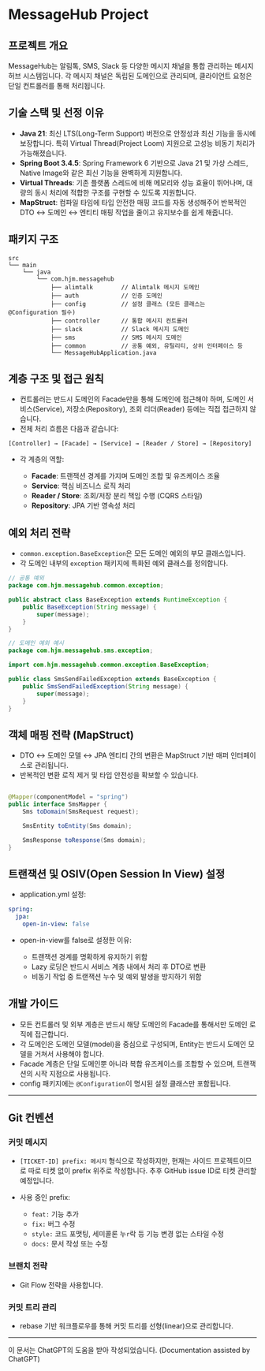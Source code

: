 # MessageHub Project

## 프로젝트 개요

MessageHub는 알림톡, SMS, Slack 등 다양한 메시지 채널을 통합 관리하는 메시지 허브 시스템입니다. 각 메시지 채널은 독립된 도메인으로 관리되며, 클라이언트 요청은 단일 컨트롤러를 통해 처리됩니다.

## 기술 스택 및 선정 이유

* **Java 21**: 최신 LTS(Long-Term Support) 버전으로 안정성과 최신 기능을 동시에 보장합니다. 특히 Virtual Thread(Project Loom) 지원으로 고성능 비동기 처리가
  가능해졌습니다.
* **Spring Boot 3.4.5**: Spring Framework 6 기반으로 Java 21 및 가상 스레드, Native Image와 같은 최신 기능을 완벽하게 지원합니다.
* **Virtual Threads**: 기존 플랫폼 스레드에 비해 메모리와 성능 효율이 뛰어나며, 대량의 동시 처리에 적합한 구조를 구현할 수 있도록 지원합니다.
* **MapStruct**: 컴파일 타임에 타입 안전한 매핑 코드를 자동 생성해주어 반복적인 DTO ↔ 도메인 ↔ 엔티티 매핑 작업을 줄이고 유지보수를 쉽게 해줍니다.

## 패키지 구조

```
src
└── main
    └── java
        └── com.hjm.messagehub
            ├── alimtalk        // Alimtalk 메시지 도메인
            ├── auth            // 인증 도메인
            ├── config          // 설정 클래스 (모든 클래스는 @Configuration 필수)
            ├── controller      // 통합 메시지 컨트롤러
            ├── slack           // Slack 메시지 도메인
            ├── sms             // SMS 메시지 도메인
            ├── common          // 공통 예외, 유틸리티, 상위 인터페이스 등
            └── MessageHubApplication.java
```

## 계층 구조 및 접근 원칙

* 컨트롤러는 반드시 도메인의 Facade만을 통해 도메인에 접근해야 하며, 도메인 서비스(Service), 저장소(Repository), 조회 리더(Reader) 등에는 직접 접근하지 않습니다.
* 전체 처리 흐름은 다음과 같습니다:

```
[Controller] → [Facade] → [Service] → [Reader / Store] → [Repository]
```

* 각 계층의 역할:

    * **Facade**: 트랜잭션 경계를 가지며 도메인 조합 및 유즈케이스 조율
    * **Service**: 핵심 비즈니스 로직 처리
    * **Reader / Store**: 조회/저장 분리 책임 수행 (CQRS 스타일)
    * **Repository**: JPA 기반 영속성 처리

## 예외 처리 전략

* `common.exception.BaseException`은 모든 도메인 예외의 부모 클래스입니다.
* 각 도메인 내부의 `exception` 패키지에 특화된 예외 클래스를 정의합니다.

```java
// 공통 예외
package com.hjm.messagehub.common.exception;

public abstract class BaseException extends RuntimeException {
    public BaseException(String message) {
        super(message);
    }
}

// 도메인 예외 예시
package com.hjm.messagehub.sms.exception;

import com.hjm.messagehub.common.exception.BaseException;

public class SmsSendFailedException extends BaseException {
    public SmsSendFailedException(String message) {
        super(message);
    }
}
```

## 객체 매핑 전략 (MapStruct)

* DTO ↔ 도메인 모델 ↔ JPA 엔티티 간의 변환은 MapStruct 기반 매퍼 인터페이스로 관리됩니다.
* 반복적인 변환 로직 제거 및 타입 안전성을 확보할 수 있습니다.

```java

@Mapper(componentModel = "spring")
public interface SmsMapper {
    Sms toDomain(SmsRequest request);

    SmsEntity toEntity(Sms domain);

    SmsResponse toResponse(Sms domain);
}
```

## 트랜잭션 및 OSIV(Open Session In View) 설정

* application.yml 설정:

```yaml
spring:
  jpa:
    open-in-view: false
```

* open-in-view를 false로 설정한 이유:

    * 트랜잭션 경계를 명확하게 유지하기 위함
    * Lazy 로딩은 반드시 서비스 계층 내에서 처리 후 DTO로 변환
    * 비동기 작업 중 트랜잭션 누수 및 예외 발생을 방지하기 위함

## 개발 가이드

* 모든 컨트롤러 및 외부 계층은 반드시 해당 도메인의 Facade를 통해서만 도메인 로직에 접근합니다.
* 각 도메인은 도메인 모델(model)을 중심으로 구성되며, Entity는 반드시 도메인 모델을 거쳐서 사용해야 합니다.
* Facade 계층은 단일 도메인뿐 아니라 복합 유즈케이스를 조합할 수 있으며, 트랜잭션의 시작 지점으로 사용됩니다.
* config 패키지에는 `@Configuration`이 명시된 설정 클래스만 포함됩니다.

---

## Git 컨벤션

### 커밋 메시지

* `[TICKET-ID] prefix: 메시지` 형식으로 작성하지만, 현재는 사이드 프로젝트이므로 따로 티켓 없이 prefix 위주로 작성합니다. 추후 GitHub issue ID로 티켓 관리할 예정입니다.
* 사용 중인 prefix:

    * `feat:` 기능 추가
    * `fix:` 버그 수정
    * `style:` 코드 포맷팅, 세미콜론 누`r`락 등 기능 변경 없는 스타일 수정
    * `docs:` 문서 작성 또는 수정

### 브랜치 전략

* Git Flow 전략을 사용합니다.

### 커밋 트리 관리

* rebase 기반 워크플로우를 통해 커밋 트리를 선형(linear)으로 관리합니다.

---


이 문서는 ChatGPT의 도움을 받아 작성되었습니다. (Documentation assisted by ChatGPT)